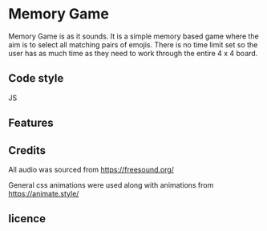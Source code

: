 # Memory Game

Memory Game is as it sounds. It is a simple memory based game where the aim is to select all matching pairs of emojis. There is no time limit set so the user has as much time as they need to work through the entire 4 x 4 board.

## Code style

JS

## Features



## Credits

All audio was sourced from https://freesound.org/

General css animations were used along with animations from https://animate.style/

## licence